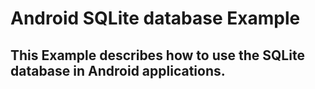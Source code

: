 Android SQLite database Example
==============
This Example describes how to use the SQLite database in Android applications.
--------------

